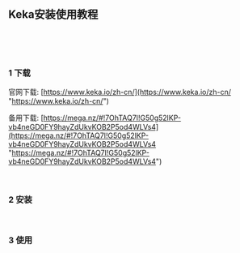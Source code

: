 ## Keka安装使用教程  

​    

​    

### 1 下载  

官网下载: [https://www.keka.io/zh-cn/](https://www.keka.io/zh-cn/ "https://www.keka.io/zh-cn/")  

备用下载: [https://mega.nz/#!7OhTAQ7I!G50g52lKP-vb4neGD0FY9hayZdUkvKOB2P5od4WLVs4](https://mega.nz/#!7OhTAQ7I!G50g52lKP-vb4neGD0FY9hayZdUkvKOB2P5od4WLVs4 "https://mega.nz/#!7OhTAQ7I!G50g52lKP-vb4neGD0FY9hayZdUkvKOB2P5od4WLVs4")  

​        

### 2 安装  

​    

### 3 使用  



